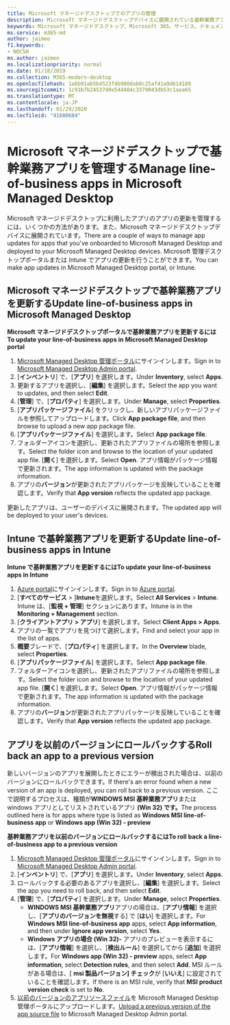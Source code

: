 ```yaml
---
title: Microsoft マネージドデスクトップでのアプリの管理
description: Microsoft マネージドデスクトップデバイスに展開されている基幹業務アプリを更新する方法に関する情報
keywords: Microsoft マネージドデスクトップ、Microsoft 365、サービス、ドキュメント
ms.service: m365-md
author: jaimeo
f1.keywords:
- NOCSH
ms.author: jaimeo
ms.localizationpriority: normal
ms.date: 01/18/2019
ms.collection: M365-modern-desktop
ms.openlocfilehash: 1a6b91ab5b4523f4b980dab0c25af41a9d614189
ms.sourcegitcommit: 1c91b7b24537d0e54d484c3379043db53c1aea65
ms.translationtype: MT
ms.contentlocale: ja-JP
ms.lasthandoff: 01/29/2020
ms.locfileid: "41600684"
---
```

# <a name="manage-line-of-business-apps-in-microsoft-managed-desktop"></a><span data-ttu-id="60fd6-104">Microsoft マネージドデスクトップで基幹業務アプリを管理する</span><span class="sxs-lookup"><span data-stu-id="60fd6-104">Manage line-of-business apps in Microsoft Managed Desktop</span></span>

<!--Application management -->

<span data-ttu-id="60fd6-105">Microsoft マネージドデスクトップに利用したアプリのアプリの更新を管理するには、いくつかの方法があります。また、Microsoft マネージドデスクトップデバイスに展開されています。</span><span class="sxs-lookup"><span data-stu-id="60fd6-105">There are a couple of ways to manage app updates for apps that you've onboarded to Microsoft Managed Desktop and deployed to your Microsoft Managed Desktop devices.</span></span> <span data-ttu-id="60fd6-106">Microsoft 管理デスクトップポータルまたは Intune でアプリの更新を行うことができます。</span><span class="sxs-lookup"><span data-stu-id="60fd6-106">You can make app updates in Microsoft Managed Desktop portal, or Intune.</span></span> 

<span id="update-app-mmd" />

## <a name="update-line-of-business-apps-in-microsoft-managed-desktop"></a><span data-ttu-id="60fd6-107">Microsoft マネージドデスクトップで基幹業務アプリを更新する</span><span class="sxs-lookup"><span data-stu-id="60fd6-107">Update line-of-business apps in Microsoft Managed Desktop</span></span>

<span data-ttu-id="60fd6-108">**Microsoft マネージドデスクトップポータルで基幹業務アプリを更新するには**</span><span class="sxs-lookup"><span data-stu-id="60fd6-108">**To update your line-of-business apps in Microsoft Managed Desktop portal**</span></span>
1. <span data-ttu-id="60fd6-109">[Microsoft Managed Desktop 管理ポータル](https://aka.ms/mmdportal)にサインインします。</span><span class="sxs-lookup"><span data-stu-id="60fd6-109">Sign in to [Microsoft Managed Desktop Admin portal](https://aka.ms/mmdportal).</span></span>
2. <span data-ttu-id="60fd6-110">[**インベントリ**] で、[**アプリ**] を選択します。</span><span class="sxs-lookup"><span data-stu-id="60fd6-110">Under **Inventory**, select **Apps**.</span></span>  
3. <span data-ttu-id="60fd6-111">更新するアプリを選択し、[**編集**] を選択します。</span><span class="sxs-lookup"><span data-stu-id="60fd6-111">Select the app you want to updates, and then select **Edit**.</span></span>
4. <span data-ttu-id="60fd6-112">[**管理**] で、[**プロパティ**] を選択します。</span><span class="sxs-lookup"><span data-stu-id="60fd6-112">Under **Manage**, select **Properties**.</span></span> 
5. <span data-ttu-id="60fd6-113">[**アプリパッケージファイル**] をクリックし、新しいアプリパッケージファイルを参照してアップロードします。</span><span class="sxs-lookup"><span data-stu-id="60fd6-113">Click **App package file**, and then browse to upload a new app package file.</span></span>
6. <span data-ttu-id="60fd6-114">[**アプリパッケージファイル**] を選択します。</span><span class="sxs-lookup"><span data-stu-id="60fd6-114">Select **App package file**.</span></span>
7. <span data-ttu-id="60fd6-115">フォルダーアイコンを選択し、更新されたアプリファイルの場所を参照します。</span><span class="sxs-lookup"><span data-stu-id="60fd6-115">Select the folder icon and browse to the location of your updated app file.</span></span> <span data-ttu-id="60fd6-116">[**開く**] を選択します。</span><span class="sxs-lookup"><span data-stu-id="60fd6-116">Select **Open**.</span></span> <span data-ttu-id="60fd6-117">アプリ情報がパッケージ情報で更新されます。</span><span class="sxs-lookup"><span data-stu-id="60fd6-117">The app information is updated with the package information.</span></span>
8. <span data-ttu-id="60fd6-118">アプリの**バージョン**が更新されたアプリパッケージを反映していることを確認します。</span><span class="sxs-lookup"><span data-stu-id="60fd6-118">Verify that **App version** reflects the updated app package.</span></span> 

<span data-ttu-id="60fd6-119">更新したアプリは、ユーザーのデバイスに展開されます。</span><span class="sxs-lookup"><span data-stu-id="60fd6-119">The updated app will be deployed to your user's devices.</span></span>

<span id="update-app-intune" />

## <a name="update-line-of-business-apps-in-intune"></a><span data-ttu-id="60fd6-120">Intune で基幹業務アプリを更新する</span><span class="sxs-lookup"><span data-stu-id="60fd6-120">Update line-of-business apps in Intune</span></span>

<span data-ttu-id="60fd6-121">**Intune で基幹業務アプリを更新するには**</span><span class="sxs-lookup"><span data-stu-id="60fd6-121">**To update your line-of-business apps in Intune**</span></span>
1. <span data-ttu-id="60fd6-122">[Azure portal](https://portal.azure.com)にサインインします。</span><span class="sxs-lookup"><span data-stu-id="60fd6-122">Sign in to [Azure portal](https://portal.azure.com).</span></span>
2. <span data-ttu-id="60fd6-123">[**すべてのサービス** > ]**Intune**を選択します。</span><span class="sxs-lookup"><span data-stu-id="60fd6-123">Select **All Services** > **Intune**.</span></span> <span data-ttu-id="60fd6-124">Intune は、[**監視 + 管理**] セクションにあります。</span><span class="sxs-lookup"><span data-stu-id="60fd6-124">Intune is in the **Monitoring + Management** section.</span></span>
3. <span data-ttu-id="60fd6-125">[**クライアントアプリ > アプリ**] を選択します。</span><span class="sxs-lookup"><span data-stu-id="60fd6-125">Select **Client Apps > Apps**.</span></span>
4. <span data-ttu-id="60fd6-126">アプリの一覧でアプリを見つけて選択します。</span><span class="sxs-lookup"><span data-stu-id="60fd6-126">Find and select your app in the list of apps.</span></span>
5. <span data-ttu-id="60fd6-127">**概要**ブレードで、[**プロパティ**] を選択します。</span><span class="sxs-lookup"><span data-stu-id="60fd6-127">In the **Overview** blade, select **Properties**.</span></span>
6. <span data-ttu-id="60fd6-128">[**アプリパッケージファイル**] を選択します。</span><span class="sxs-lookup"><span data-stu-id="60fd6-128">Select **App package file**.</span></span>
7. <span data-ttu-id="60fd6-129">フォルダーアイコンを選択し、更新されたアプリファイルの場所を参照します。</span><span class="sxs-lookup"><span data-stu-id="60fd6-129">Select the folder icon and browse to the location of your updated app file.</span></span> <span data-ttu-id="60fd6-130">[**開く**] を選択します。</span><span class="sxs-lookup"><span data-stu-id="60fd6-130">Select **Open**.</span></span> <span data-ttu-id="60fd6-131">アプリ情報がパッケージ情報で更新されます。</span><span class="sxs-lookup"><span data-stu-id="60fd6-131">The app information is updated with the package information.</span></span>
8. <span data-ttu-id="60fd6-132">アプリの**バージョン**が更新されたアプリパッケージを反映していることを確認します。</span><span class="sxs-lookup"><span data-stu-id="60fd6-132">Verify that **App version** reflects the updated app package.</span></span>

<span id="roll-back-app-mmd" />

## <a name="roll-back-an-app-to-a-previous-version"></a><span data-ttu-id="60fd6-133">アプリを以前のバージョンにロールバックする</span><span class="sxs-lookup"><span data-stu-id="60fd6-133">Roll back an app to a previous version</span></span>

<span data-ttu-id="60fd6-134">新しいバージョンのアプリを展開したときにエラーが検出された場合は、以前のバージョンにロールバックできます。</span><span class="sxs-lookup"><span data-stu-id="60fd6-134">If there's an error found when a new version of an app is deployed, you can roll back to a previous version.</span></span> <span data-ttu-id="60fd6-135">ここで説明するプロセスは、種類が**WINDOWS MSI 基幹業務アプリ**または windows アプリとしてリストされているアプリ **(Win 32) です。**</span><span class="sxs-lookup"><span data-stu-id="60fd6-135">The process outlined here is for apps where type is listed as **Windows MSI line-of-business app** or **Windows app (Win 32) - preview**</span></span>

<span data-ttu-id="60fd6-136">**基幹業務アプリを以前のバージョンにロールバックするには**</span><span class="sxs-lookup"><span data-stu-id="60fd6-136">**To roll back a line-of-business app to a previous version**</span></span>

1. <span data-ttu-id="60fd6-137">[Microsoft Managed Desktop 管理ポータル](https://aka.ms/mmdportal)にサインインします。</span><span class="sxs-lookup"><span data-stu-id="60fd6-137">Sign in to [Microsoft Managed Desktop Admin portal](https://aka.ms/mmdportal).</span></span>
2. <span data-ttu-id="60fd6-138">[**インベントリ**] で、[**アプリ**] を選択します。</span><span class="sxs-lookup"><span data-stu-id="60fd6-138">Under **Inventory**, select **Apps**.</span></span>  
3. <span data-ttu-id="60fd6-139">ロールバックする必要のあるアプリを選択し、[**編集**] を選択します。</span><span class="sxs-lookup"><span data-stu-id="60fd6-139">Select the app you need to roll back, and then select **Edit**.</span></span>
4. <span data-ttu-id="60fd6-140">[**管理**] で、[**プロパティ**] を選択します。</span><span class="sxs-lookup"><span data-stu-id="60fd6-140">Under **Manage**, select **Properties**.</span></span> 
    - <span data-ttu-id="60fd6-141">**WINDOWS MSI 基幹業務アプリ**アプリの場合は、[**アプリ情報**] を選択し、[**アプリのバージョンを無視**する] で [**はい**] を選択します。</span><span class="sxs-lookup"><span data-stu-id="60fd6-141">For **Windows MSI line-of-business app** apps, select **App information**, and then under **Ignore app version**, select **Yes**.</span></span>
    - <span data-ttu-id="60fd6-142">**Windows アプリの場合 (Win 32)-** アプリのプレビューを表示するには、[**アプリ情報**] を選択し、[**検出ルール**] を選択してから [**追加**] を選択します。</span><span class="sxs-lookup"><span data-stu-id="60fd6-142">For **Windows app (Win 32) - preview** apps, select **App information**, select **Detection rules**, and then select **Add**.</span></span> 
    <span data-ttu-id="60fd6-143">MSI ルールがある場合は、[ **msi 製品バージョン] チェック**が [**いいえ**] に設定されていることを確認します。</span><span class="sxs-lookup"><span data-stu-id="60fd6-143">If there is an MSI rule, verify that **MSI product version check** is set to **No**.</span></span>
5. <span data-ttu-id="60fd6-144">[以前のバージョンのアプリソースファイル](../get-started/deploy-apps.md)を Microsoft Managed Desktop 管理ポータルにアップロードします。</span><span class="sxs-lookup"><span data-stu-id="60fd6-144">[Upload a previous version of the app source file](../get-started/deploy-apps.md) to Microsoft Managed Desktop Admin portal.</span></span>  

